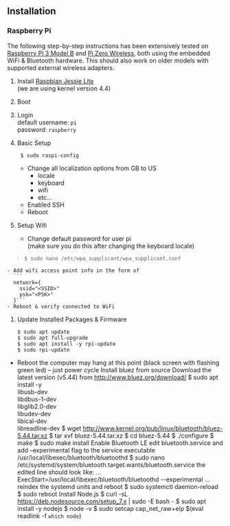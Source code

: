 ## Installation

### Raspberry Pi

The following step-by-step instructions has been extensively tested on [Raspberry Pi 3 Model B](https://www.raspberrypi.org/products/raspberry-pi-3-model-b/) and [Pi Zero Wireless](https://www.raspberrypi.org/products/pi-zero-wireless/), both using the embedded WiFi & Bluetooth hardware. This should also work on older models with supported external wireless adapters.

1. Install [Raspbian Jessie Lite](https://www.raspberrypi.org/downloads/raspbian/)   
(we are using kernel version 4.4)

1. Boot

1. Login   
default username: `pi`  
password: `raspberry`

1. Basic Setup  

		$ sudo raspi-config

	- Change all localization options from GB to US
		- locale
		- keyboard
		- wifi
		- etc...
	- Enabled SSH
	- Reboot

1. Setup Wifi
	- Change default password for user pi  
	  (make sure you do this after changing the keyboard locale)
> `$ sudo nano /etc/wpa_supplicant/wpa_supplicant.conf`

	- Add wifi access point info in the form of
	  ```
	  network={
		ssid="<SSID>"
		psk="<PSK>"
	  }```
	- Reboot & verify connected to WiFi

1. Update Installed Packages & Firmware
	```
	$ sudo apt update
	$ sudo apt full-upgrade
	$ sudo apt install -y rpi-update
	$ sudo rpi-update
	```
- Reboot
the computer may hang at this point (black screen with flashing green led) – just power cycle
Install bluez from source
Download the latest version (v5.44) from http://www.bluez.org/download/
$ sudo apt install -y \
	    libusb-dev \
	    libdbus-1-dev \
	    libglib2.0-dev \
	    libudev-dev \
	    libical-dev \
	    libreadline-dev
	$ wget http://www.kernel.org/pub/linux/bluetooth/bluez-5.44.tar.xz
	$ tar xvf bluez-5.44.tar.xz
	$ cd bluez-5.44
	$ ./configure
	$ make
	$ sudo make install
Enable Bluetooth LE
edit bluetooth.service and add –experimental flag to the service executable /usr/local/libexec/bluetooth/bluetoothd
$ sudo nano \
	    /etc/systemd/system/bluetooth.target.wants/bluetooth.service
the edited line should look like:
...
	ExecStart=/usr/local/libexec/bluetooth/bluetoothd --experimental
	...
reindex the systemd units and reboot
$ sudo systemctl daemon-reload
	$ sudo reboot
Install Node.js
		$ curl -sL https://deb.nodesource.com/setup_7.x | sudo -E bash -
		$ sudo apt install -y nodejs
		$ node -v
		$ sudo setcap cap_net_raw+eip $(eval readlink -f `which node`)
